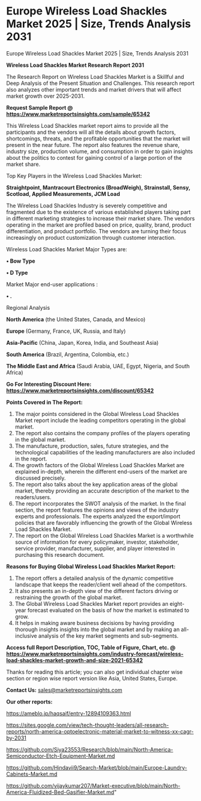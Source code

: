 # Europe Wireless Load Shackles Market 2025 | Size, Trends Analysis 2031
Europe Wireless Load Shackles Market 2025 | Size, Trends Analysis 2031

<strong>Wireless Load Shackles Market Research Report 2031</strong>

The Research Report on Wireless Load Shackles Market is a Skillful and Deep Analysis of the Present Situation and Challenges. This research report also analyzes other important trends and market drivers that will affect market growth over 2025-2031.

<strong>Request Sample Report @ <a href=https://www.marketreportsinsights.com/sample/65342>https://www.marketreportsinsights.com/sample/65342</a></strong>

This Wireless Load Shackles market report aims to provide all the participants and the vendors will all the details about growth factors, shortcomings, threats, and the profitable opportunities that the market will present in the near future. The report also features the revenue share, industry size, production volume, and consumption in order to gain insights about the politics to contest for gaining control of a large portion of the market share.

Top Key Players in the Wireless Load Shackles Market:

<strong>Straightpoint, Mantracourt Electronics (BroadWeigh), Strainstall, Sensy, Scotload, Applied Measurements, JCM Load</strong>

The Wireless Load Shackles Industry is severely competitive and fragmented due to the existence of various established players taking part in different marketing strategies to increase their market share. The vendors operating in the market are profiled based on price, quality, brand, product differentiation, and product portfolio. The vendors are turning their focus increasingly on product customization through customer interaction.

Wireless Load Shackles Market Major Types are:

<strong>• Bow Type

• D Type</strong>

Market Major end-user applications :

<strong>• .</strong>

Regional Analysis

</u><strong><b>North America</b></strong> (the United States, Canada, and Mexico)

<strong><b>Europe </b></strong>(Germany, France, UK, Russia, and Italy)

<strong><b>Asia-Pacific</b></strong> (China, Japan, Korea, India, and Southeast Asia)

<strong><b>South America</b></strong> (Brazil, Argentina, Colombia, etc.)

<strong><b>The Middle East and Africa</b></strong> (Saudi Arabia, UAE, Egypt, Nigeria, and South Africa)

<strong>Go For Interesting Discount Here: <a href=https://www.marketreportsinsights.com/discount/65342>https://www.marketreportsinsights.com/discount/65342</a></strong>

<strong>Points Covered in The Report:</strong>
<ol>
  <li>The major points considered in the Global Wireless Load Shackles Market report include the leading competitors operating in the global market.</li>
  <li>The report also contains the company profiles of the players operating in the global market.</li>
  <li>The manufacture, production, sales, future strategies, and the technological capabilities of the leading manufacturers are also included in the report.</li>
  <li>The growth factors of the Global Wireless Load Shackles Market are explained in-depth, wherein the different end-users of the market are discussed precisely.</li>
  <li>The report also talks about the key application areas of the global market, thereby providing an accurate description of the market to the readers/users.</li>
  <li>The report incorporates the SWOT analysis of the market. In the final section, the report features the opinions and views of the industry experts and professionals. The experts analyzed the export/import policies that are favorably influencing the growth of the Global Wireless Load Shackles Market.</li>
  <li>The report on the Global Wireless Load Shackles Market is a worthwhile source of information for every policymaker, investor, stakeholder, service provider, manufacturer, supplier, and player interested in purchasing this research document.</li>
</ol>
<strong>Reasons for Buying Global Wireless Load Shackles Market Report:</strong>

<ol>
  <li>The report offers a detailed analysis of the dynamic competitive landscape that keeps the reader/client well ahead of the competitors.</li>
  <li>It also presents an in-depth view of the different factors driving or restraining the growth of the global market.</li>
  <li>The Global Wireless Load Shackles Market report provides an eight-year forecast evaluated on the basis of how the market is estimated to grow.</li>
  <li>It helps in making aware business decisions by having providing thorough insights insights into the global market and by making an all-inclusive analysis of the key market segments and sub-segments.</li>
</ol>
<strong>Access full Report Description, TOC, Table of Figure, Chart, etc. @ <a href=https://www.marketreportsinsights.com/industry-forecast/wireless-load-shackles-market-growth-and-size-2021-65342>https://www.marketreportsinsights.com/industry-forecast/wireless-load-shackles-market-growth-and-size-2021-65342</a></strong>


Thanks for reading this article; you can also get individual chapter wise section or region wise report version like Asia, United States, Europe.

<strong>Contact Us:</strong>
sales@marketreportsinsights.com

<strong>Our other reports:</strong>

<a href=https://ameblo.jp/haqsaif/entry-12894109363.html>https://ameblo.jp/haqsaif/entry-12894109363.html</a>

<a href=https://sites.google.com/view/tech-thought-leaders/all-research-reports/north-america-optoelectronic-material-market-to-witness-xx-cagr-by-2031>https://sites.google.com/view/tech-thought-leaders/all-research-reports/north-america-optoelectronic-material-market-to-witness-xx-cagr-by-2031</a>

<a href=https://github.com/Siya23553/Research/blob/main/North-America-Semiconductor-Etch-Equipment-Market.md>https://github.com/Siya23553/Research/blob/main/North-America-Semiconductor-Etch-Equipment-Market.md</a>

<a href=https://github.com/Hindavii9/Search-Market/blob/main/Europe-Laundry-Cabinets-Market.md>https://github.com/Hindavii9/Search-Market/blob/main/Europe-Laundry-Cabinets-Market.md</a>

<a href=https://github.com/vijaykumar207/Market-executive/blob/main/North-America-Fluidized-Bed-Gasifier-Market.md>https://github.com/vijaykumar207/Market-executive/blob/main/North-America-Fluidized-Bed-Gasifier-Market.md</a>"
